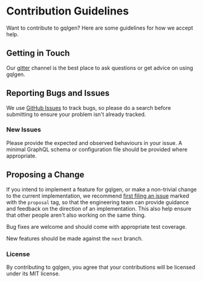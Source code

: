# Contribution Guidelines

Want to contribute to gqlgen? Here are some guidelines for how we accept help.

## Getting in Touch

Our [gitter](https://gitter.im/gqlgen/Lobby) channel is the best place to ask questions or get advice on using gqlgen.

## Reporting Bugs and Issues

 We use [GitHub Issues](https://github.com/RobertoOrtis/fastgql/issues) to track bugs, so please do a search before submitting to ensure your problem isn't already tracked.

### New Issues

Please provide the expected and observed behaviours in your issue. A minimal GraphQL schema or configuration file should be provided where appropriate.

## Proposing a Change

If you intend to implement a feature for gqlgen, or make a non-trivial change to the current implementation, we recommend [first filing an issue](https://github.com/RobertoOrtis/fastgql/issues/new) marked with the `proposal` tag, so that the engineering team can provide guidance and feedback on the direction of an implementation.  This also help ensure that other people aren't also working on the same thing.

Bug fixes are welcome and should come with appropriate test coverage.

New features should be made against the `next` branch.

### License

By contributing to gqlgen, you agree that your contributions will be licensed under its MIT license.
